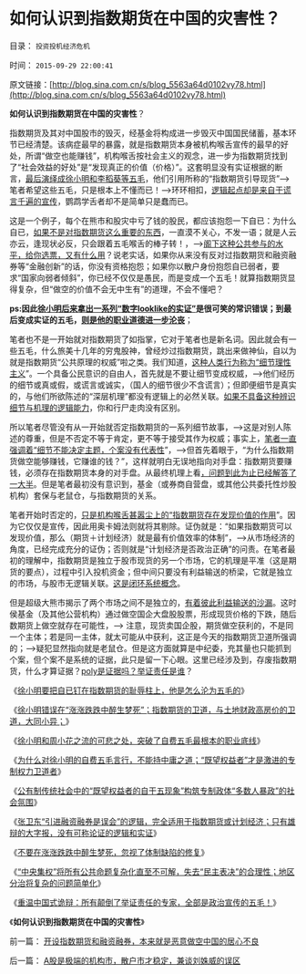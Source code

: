 # 如何认识到指数期货在中国的灾害性？

目录： `投资投机经济危机` 

时间： `2015-09-29 22:00:41` 

原文链接：[http://blog.sina.com.cn/s/blog_5563a64d0102vy78.html](http://blog.sina.com.cn/s/blog_5563a64d0102vy78.html)

**如何认识到指数期货在中国的灾害性**？

指数期货及其对中国股市的毁灭，经基金将构成进一步毁灭中国国民储蓄，基本环节已经清楚。该病症最早的暴露，就是指数期货本身被机构喉舌宣传的最早的好处，所谓“做空也能赚钱”，机构喉舌按社会主义的观念，进一步为指数期货找到了“社会效益的好处”是“发现真正的价值（价格）”。这套明显没有实证根据的断言，[最后演绎成徐小明和李稻葵等五毛](../../../2015/9/20/徐小明错在“涨涨跌跌中醉生梦死”，与房托的大同小异；.md)，他们引用所称的“指数期货引导现货”——>笔者希望这些五毛，只是根本上不懂而已！——>环环相扣，[逻辑起点却是来自于谎言千遍的宣传](../../../2015/9/12/“指数期货发现价格”是谎言千遍的子虚乌有；.md)，鹦鹉学舌者却不是简单只是蠢而已。

这是一个例子，每个在熊市和股灾中亏了钱的股民，都应该抱怨一下自已：为什么自已，[如果不是对指数期货这么重要的东西](../../../2015/9/22/为什么对徐小明的自费五毛言行，不能持中庸之道；.md)，一直漠不关心，不发一语；就是人云亦云，逢现状必反，只会跟着五毛喉舌的棒子转！，——>[阁下这种公共参与的水平，给你选票，又有什么用](../../../2015/9/27/地区分治将复杂的问题简单化，将民主决策具备优化可能；.md)？说老实话，如果你从来没有反对过指数期货和融资融券等“金融创新”的话，你没有资格抱怨；如果你以散户身份抱怨自已弱者，要求“国家向弱者倾斜”，你已经不仅仅是愚民，而是变成一个五毛！就算指数期货显得复杂，但“做空的价值不会无中生有”的道理，不会不懂吧？

**ps:因此[徐小明后来拿出一系列“数字looklike的实证”](../../../2013/7/2/徐小明先生错误地把国企大盘股下跌归咎指数期货；.md)是很可笑的常识错误；到最后变成实证的五毛，[则是他的职业道德进一步沦丧](../../../2015/9/19/徐小明同志要把自已钉在指数期货的耻辱柱上.md)**；

笔者也不是一开始就对指数期货了如指掌，它对于笔者也是新名词。因此就会有一些五毛，什么旅美十几年的穷鬼股神，曾经炒过指数期货，跳出来做神仙，自以为就是指数期货“公共原理的权威”啦之类。我们知道，[这种人类行为称为“细节理性主义](../../../2014/9/13/科学的世界观和方法论，与传统公知，逻辑冲突不可调和；.md)”。一个具备公民意识的自由人，首先就是不要让细节变成权威，——>他们经历的细节或真或假，或谎言或诚实，（国人的细节很少不含谎言）；但即便细节是真实的，与他们所欲陈述的“深层机理”都没有逻辑上的必然关联。[如果不具备这种辨识细节与机理的逻辑能力](../../../2014/1/22/细节理性主义免疫的三步曲，公式(邪恶＝愚蠢＋理性主义).md)，你和行尸走肉没有区别。

所以笔者尽管没有从一开始就否定指数期货的一系列细节故事，——>这是对别人陈述的尊重，但是不否定不等于肯定，更不等于接受其作为权威；事实上，[笔者一直强调着“细节不能决定主题，个案没有代表性](../../../2013/12/25/理性主义的细节自证循环和个人主义的实证逻辑.md)”，——>但首先着眼于，“为什么指数期货做空能够赚钱，它赚谁的钱？”，这样就明白无误地指向对手盘：指数期货要赚钱，必须存在指数期货本身的对手盘。从最终机理上看[，问题到此为止已经解答了一大半](../../../2010/5/26/指数期货的交换同样创造价值.md)。但是笔者最初没有意识到，基金（或券商自营盘，或其他公共委托性炒股机构）套保与老鼠仓，与指数期货的关系。

笔者开始时否定的，[只是机构喉舌甚嚣尘上的“指数期货存在发现价值的作用](../../../2015/8/31/中国A股严重机构化后，指数期货的畸变和失真，及误导；.md)”。因为它仅仅是宣传，因此用奥卡姆法则就将其剔除。证伪就是：“如果指数期货可以发现价值，那么（期货＋计划经济）就是最有价值效率的体制”，——>从市场经济的角度，已经完成充分的证伪；否则就是“计划经济是否政治正确”的问责。在笔者最初的理解中，指数期货是独立于股市现货的另一个市场，它的机理是平准（这是期货的要点），过程中引入投机资金；但中间只要没有利益输送的桥梁，它就是独立的市场，与股市无逻辑关联。[这是闭环系统概念](../../../2012/2/26/闭环经济模型就是个体价值观，及社会财富的层次.md)。

但是超级大熊市揭示了两个市场之间不是独立的，[有着彼此利益输送的沙漏](../../../2014/1/14/破坏系统完整性的沙漏,打新者炒新形成的“系统沙漏”.md)。这时侯基金（及其他公营机构）通过做空国企大盘股股票，形成现货价格的下跌，随后数期货上做空就存在可能性，——>
注意，现货卖国企股，期货做空获利的，不是同一个主体；若是同一主体，就太可能从中获利，这正是今天的指数期货卫道所强调的；——>疑犯显然指向就是老鼠仓。但是这方面就算是中纪委，充其量也只能抓到个案，但个案不是系统的证据，此只是留一下心眼。这里已经涉及到，存废指数期货，什么才算证据？[poly是证据吗？举证责任是谁](../../../2015/9/28/所有颠倒了举证责任的专家，全部是政治诡辩的五毛！.md)？

《[徐小明要把自已钉在指数期货的耻辱柱上，他是怎么沦为五毛的](../../../2015/9/19/徐小明同志要把自已钉在指数期货的耻辱柱上.md)》

《[徐小明错误在“涨涨跌跌中醉生梦死”；指数期货的卫道，与土地财政高房价的卫道，大同小异；](../../../2015/9/20/徐小明错在“涨涨跌跌中醉生梦死”，与房托的大同小异；.md)》

《[徐小明和周小花之流的可悲之处，突破了自费五毛最根本的职业底线](../../../2015/9/21/徐小明和周小花之流的可悲之处.md)》

《[为什么对徐小明的自费五毛言行，不能持中庸之道；“既望权益者”才是激进的专制权力卫道者](../../../2015/9/22/为什么对徐小明的自费五毛言行，不能持中庸之道；.md)》

《[公有制传统社会中的“既望权益者的自干五现象”构筑专制政体“多数人暴政”的社会氛围](../../../2015/9/23/必须立场鲜明地否定自干五，遏制既望权益者的为虎作伥.md)》

《[张卫东“引进融资融券是误会”的逻辑，完全适用于指数期货或计划经济；只有雄辩的大字报，没有可称论证的逻辑和实证](../../../2015/9/24/Concur张卫东同志的论点，但把张的论证扔进历史垃圾堆；.md)》

《[不要在涨涨跌跌中醉生梦死，忽视了体制缺陷的修复](../../../2015/9/25/不要在涨涨跌跌中醉生梦死，忽视了体制缺陷；.md)》

《[“中央集权”将所有公共命题复杂化直至不可解，失去“民主表决”的合理性；地区分治将复杂的问题简单化](../../../2015/9/27/地区分治将复杂的问题简单化，将民主决策具备优化可能；.md)》

《[重温中国式诡辩：所有颠倒了举证责任的专家，全部是政治宣传的五毛！](../../../2015/9/28/所有颠倒了举证责任的专家，全部是政治诡辩的五毛！.md)》

《**如何认识到指数期货在中国的灾害性**》

前一篇： [开设指数期货和融资融券，本来就是恶意做空中国的居心不良](../../../2015/9/30/开设指数期货和融资融券，本来就是恶意做空中国的居心不良.md)

后一篇： [A股是极端的机构市，散户市才稳定，兼谈刘姝威的误区](../../../2015/9/18/A股是极端的机构市，散户市才稳定，兼谈刘姝威的误区.md)

